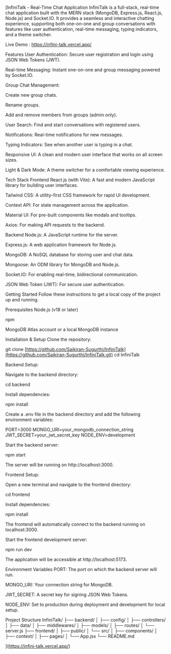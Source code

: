[InfiniTalk - Real-Time Chat Application
InfiniTalk is a full-stack, real-time chat application built with the MERN stack (MongoDB, Express.js, React.js, Node.js) and Socket.IO. It provides a seamless and interactive chatting experience, supporting both one-on-one and group conversations with features like user authentication, real-time messaging, typing indicators, and a theme switcher.

Live Demo : https://infini-talk.vercel.app/

Features
User Authentication: Secure user registration and login using JSON Web Tokens (JWT).

Real-time Messaging: Instant one-on-one and group messaging powered by Socket.IO.

Group Chat Management:

Create new group chats.

Rename groups.

Add and remove members from groups (admin only).

User Search: Find and start conversations with registered users.

Notifications: Real-time notifications for new messages.

Typing Indicators: See when another user is typing in a chat.

Responsive UI: A clean and modern user interface that works on all screen sizes.

Light & Dark Mode: A theme switcher for a comfortable viewing experience.

Tech Stack
Frontend
React.js (with Vite): A fast and modern JavaScript library for building user interfaces.

Tailwind CSS: A utility-first CSS framework for rapid UI development.

Context API: For state management across the application.

Material UI: For pre-built components like modals and tooltips.

Axios: For making API requests to the backend.

Backend
Node.js: A JavaScript runtime for the server.

Express.js: A web application framework for Node.js.

MongoDB: A NoSQL database for storing user and chat data.

Mongoose: An ODM library for MongoDB and Node.js.

Socket.IO: For enabling real-time, bidirectional communication.

JSON Web Token (JWT): For secure user authentication.

Getting Started
Follow these instructions to get a local copy of the project up and running.

Prerequisites
Node.js (v18 or later)

npm

MongoDB Atlas account or a local MongoDB instance

Installation & Setup
Clone the repository:

git clone [https://github.com/Saikiran-Sugurthi/InfiniTalk](https://github.com/Saikiran-Sugurthi/InfiniTalk.git)
cd InfiniTalk

Backend Setup:

Navigate to the backend directory:

cd backend

Install dependencies:

npm install

Create a .env file in the backend directory and add the following environment variables:

PORT=3000
MONGO_URI=your_mongodb_connection_string
JWT_SECRET=your_jwt_secret_key
NODE_ENV=development

Start the backend server:

npm start

The server will be running on http://localhost:3000.

Frontend Setup:

Open a new terminal and navigate to the frontend directory:

cd frontend

Install dependencies:

npm install

The frontend will automatically connect to the backend running on localhost:3000.

Start the frontend development server:

npm run dev

The application will be accessible at http://localhost:5173.

Environment Variables
PORT: The port on which the backend server will run.

MONGO_URI: Your connection string for MongoDB.

JWT_SECRET: A secret key for signing JSON Web Tokens.

NODE_ENV: Set to production during deployment and development for local setup.

Project Structure
InfiniTalk/
├── backend/
│   ├── config/
│   ├── controllers/
│   ├── data/
│   ├── middlewares/
│   ├── models/
│   ├── routes/
│   └── server.js
├── frontend/
│   ├── public/
│   └── src/
│       ├── components/
│       ├── context/
│       ├── pages/
│       └── App.jsx
└── README.md

](https://infini-talk.vercel.app/)
